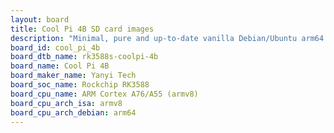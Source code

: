 ```yaml
---
layout: board
title: Cool Pi 4B SD card images
description: "Minimal, pure and up-to-date vanilla Debian/Ubuntu arm64 SD card images for Cool Pi 4B by Yanyi Tech, SoC: Rockchip RK3588, CPU ISA: armv8"
board_id: cool_pi_4b
board_dtb_name: rk3588s-coolpi-4b
board_name: Cool Pi 4B
board_maker_name: Yanyi Tech
board_soc_name: Rockchip RK3588
board_cpu_name: ARM Cortex A76/A55 (armv8)
board_cpu_arch_isa: armv8
board_cpu_arch_debian: arm64
---
```

